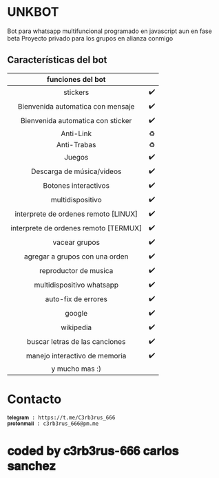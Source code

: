 # UNKBOT
Bot para whatsapp multifuncional programado en javascript aun en fase beta 
Proyecto privado para los grupos en alianza conmigo


## Características del bot 
|  funciones del bot |                             |
| :---------------------------------------------: | :-----------: |
| stickers|✔️|
| Bienvenida automatica con mensaje|✔️|
| Bienvenida automatica con sticker |✔️|
| Anti-Link|♻️|
| Anti-Trabas |♻️|
| Juegos|✔️|
| Descarga de música/videos|✔️|
| Botones interactivos|✔️|
| multidispositivo|✔️|
| interprete de ordenes  remoto [LINUX] |✔️|
| interprete de ordenes remoto [TERMUX] |✔️|
| vacear grupos |✔️|
| agregar a grupos con una orden |✔️|
| reproductor de musica |✔️|
| multidispositivo whatsapp |✔️|
| auto-fix de errores |✔️|
| google |✔️|
| wikipedia |✔️|
| buscar letras de las canciones |✔️|
| manejo interactivo de memoria |✔️|
| y mucho mas :) |


# Contacto
    𝐭𝐞𝐥𝐞𝐠𝐫𝐚𝐦 : https://t.me/C3rb3rus_666
    𝐩𝐫𝐨𝐭𝐨𝐧𝐦𝐚𝐢𝐥 : c3rb3rus_666@pm.me

# 𝐜𝐨𝐝𝐞𝐝 𝐛𝐲 𝐜𝟑𝐫𝐛𝟑𝐫𝐮𝐬-𝟔𝟔𝟔 𝐜𝐚𝐫𝐥𝐨𝐬 𝐬𝐚𝐧𝐜𝐡𝐞𝐳
 



